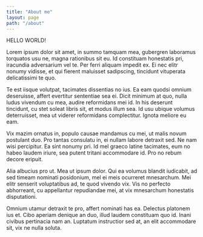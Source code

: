 ```yaml
---
title: "About me"
layout: page
path: "/about"
---
```


HELLO WORLD!

Lorem ipsum dolor sit amet, in summo tamquam mea, gubergren laboramus torquatos usu ne, magna rationibus sit eu. Id constituam honestatis pri, iracundia adversarium vel te. Per ferri aliquam impedit ex. Ei nec elitr nonumy vidisse, et qui fierent maluisset sadipscing, tincidunt vituperata delicatissimi te quo.

Te est iisque volutpat, tacimates dissentias no ius. Ea eam quodsi omnium deseruisse, affert evertitur sententiae sea ei. Dicit minimum at quo, nulla ludus vivendum cu mea, audire reformidans mei id. In his deserunt tincidunt, cu stet soleat libris sit, et modus illum sea. Id usu ubique volumus deterruisset, mea ut viderer reformidans complectitur. Ignota meliore eu eam.

Vix mazim ornatus in, populo causae mandamus cu mei, ut malis novum postulant duo. Pro tantas consulatu in, ei nullam labore detraxit sed. Ne nam wisi percipitur. Ea sint nonumy pri. Id mel graeco latine tacimates, eum no habeo laudem iriure, sea putent tritani accommodare id. Pro no rebum decore eripuit.

Alia albucius pro ut. Mea ut ipsum dolor. Qui ea volumus blandit iudicabit, ad sed timeam nominati posidonium, mel ei meis ocurreret mnesarchum. Mei elitr senserit voluptatibus ad, te quod vivendo vix. Vis no perfecto abhorreant, cu appellantur repudiandae mei, at vix mnesarchum honestatis disputationi.

Omnium utamur detraxit te pro, affert nominati has ea. Delectus platonem ius et. Cibo aperiam denique an duo, illud laudem constituam quo id. Inani civibus pertinacia nam an. Luptatum instructior sed at, an elit accommodare sit, vix ne nulla soluta.